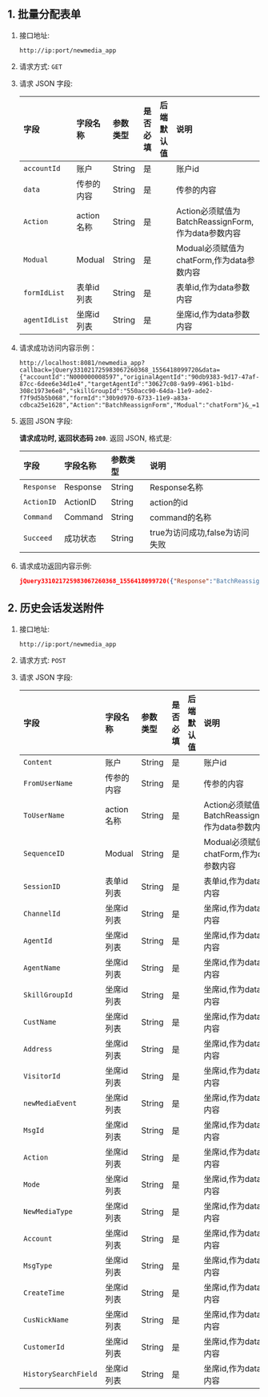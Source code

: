 ## 1. 批量分配表单

1. 接口地址: 
    
    `http://ip:port/newmedia_app`

2. 请求方式: `GET`
3. 请求 JSON 字段: 
    
    |字段|字段名称|参数类型|是否必填|后端默认值|说明|
    |:--|:---|:------|:------|:--|:--|
    |`accountId`|账户|String|是| | 账户id |
    |`data`|传参的内容|String|是| | 传参的内容 |
    |`Action`|action名称|String|是| | Action必须赋值为BatchReassignForm,作为data参数内容 |
    |`Modual`|Modual|String|是| | Modual必须赋值为chatForm,作为data参数内容 |
    |`formIdList`|表单id列表|String|是| | 表单id,作为data参数内容 |
    |`agentIdList`|坐席id列表|String|是| | 坐席id,作为data参数内容 |
4. 请求成功访问内容示例：
    ```
    http://localhost:8081/newmedia_app?callback=jQuery331021725983067260368_1556418099720&data={"accountId":"N000000008597","originalAgentId":"90db9383-9d17-47af-87cc-6dee6e34d1e4","targetAgentId":"30627c08-9a99-4961-b1bd-308c1973e6e8","skillGroupId":"550acc90-64da-11e9-ade2-f7f9d5b5b068","formId":"30b9d970-6733-11e9-a83a-cdbca25e1628","Action":"BatchReassignForm","Modual":"chatForm"}&_=1556418099723
    ```
5. 返回 JSON 字段: 

    __请求成功时, 返回状态码 `200`__. 返回 JSON, 格式是:

    |字段|字段名称|参数类型|说明|
    |:--|:---|:------|:------|
    |`Response`|Response|String| Response名称 |
    |`ActionID`|ActionID|String| action的id |
    |`Command`|Command|String| command的名称 |
    |`Succeed`|成功状态|String| true为访问成功,false为访问失败 |

6. 请求成功返回内容示例:

    ```json
    jQuery331021725983067260368_1556418099720({"Response":"BatchReassignForm","ActionID":"","Command":"Response","Succeed":true})
    ```

## 2. 历史会话发送附件
1. 接口地址: 
    
    `http://ip:port/newmedia_app`
2. 请求方式: `POST`
3. 请求 JSON 字段: 
    
    |字段|字段名称|参数类型|是否必填|后端默认值|说明|
    |:--|:---|:------|:------|:--|:--|
    |`Content`|账户|String|是| | 账户id |
    |`FromUserName`|传参的内容|String|是| | 传参的内容 |
    |`ToUserName`|action名称|String|是| | Action必须赋值为BatchReassignForm,作为data参数内容 |
    |`SequenceID`|Modual|String|是| | Modual必须赋值为chatForm,作为data参数内容 |
    |`SessionID`|表单id列表|String|是| | 表单id,作为data参数内容 |
    |`ChannelId`|坐席id列表|String|是| | 坐席id,作为data参数内容 |
    |`AgentId`|坐席id列表|String|是| | 坐席id,作为data参数内容 |
    |`AgentName`|坐席id列表|String|是| | 坐席id,作为data参数内容 |
    |`SkillGroupId`|坐席id列表|String|是| | 坐席id,作为data参数内容 |
    |`CustName`|坐席id列表|String|是| | 坐席id,作为data参数内容 |
    |`Address`|坐席id列表|String|是| | 坐席id,作为data参数内容 |
    |`VisitorId`|坐席id列表|String|是| | 坐席id,作为data参数内容 |
    |`newMediaEvent`|坐席id列表|String|是| | 坐席id,作为data参数内容 |
    |`MsgId`|坐席id列表|String|是| | 坐席id,作为data参数内容 |
    |`Action`|坐席id列表|String|是| | 坐席id,作为data参数内容 |
    |`Mode`|坐席id列表|String|是| | 坐席id,作为data参数内容 |
    |`NewMediaType`|坐席id列表|String|是| | 坐席id,作为data参数内容 |
    |`Account`|坐席id列表|String|是| | 坐席id,作为data参数内容 |
    |`MsgType`|坐席id列表|String|是| | 坐席id,作为data参数内容 |
    |`CreateTime`|坐席id列表|String|是| | 坐席id,作为data参数内容 |
    |`CusNickName`|坐席id列表|String|是| | 坐席id,作为data参数内容 |
    |`CustomerId`|坐席id列表|String|是| | 坐席id,作为data参数内容 |
    |`HistorySearchField`|坐席id列表|String|是| | 坐席id,作为data参数内容 |
